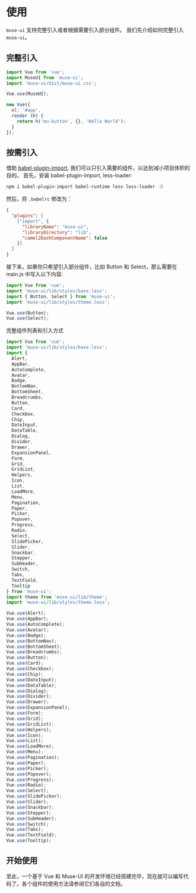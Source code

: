 # 使用

`muse-ui` 支持完整引入或者根据需要引入部分组件。 我们先介绍如何完整引入 `muse-ui`。

## 完整引入

```javascript
import Vue from 'vue';
import MuseUI from 'muse-ui';
import 'muse-ui/dist/muse-ui.css';

Vue.use(MuseUI);

new Vue({
  el: '#app',
  render (h) {
    return h('mu-button', {}, 'Hello World');
  }
});
```

## 按需引入

借助 [babel-plugin-import](https://www.npmjs.com/package/babel-plugin-import), 我们可以只引入需要的组件，以达到减小项目体积的目的。
首先，安装 babel-plugin-import, less-loader:

```bash
npm i babel-plugin-import babel-runtime less less-loader -D
```

然后，将 `.babelrc` 修改为：

```json
{
  "plugins": [
    ["import", {
      "libraryName": "muse-ui",
      "libraryDirectory": "lib",
      "camel2DashComponentName": false
    }]
  ]
}
```

接下来，如果你只希望引入部分组件，比如 Button 和 Select，那么需要在 main.js 中写入以下内容:

```javascript
import Vue from 'vue';
import 'muse-ui/lib/styles/base.less';
import { Button, Select } from 'muse-ui';
import 'muse-ui/lib/styles/theme.less';

Vue.use(Button);
Vue.use(Select);
```

完整组件列表和引入方式

```javascript
import Vue from 'vue';
import 'muse-ui/lib/styles/base.less';
import {
  Alert,
  AppBar,
  AutoComplete,
  Avatar,
  Badge,
  BottomNav,
  BottomSheet,
  Breadcrumbs,
  Button,
  Card,
  Checkbox,
  Chip,
  DateInput,
  DataTable,
  Dialog,
  Divider,
  Drawer,
  ExpansionPanel,
  Form,
  Grid,
  GridList,
  Helpers,
  Icon,
  List,
  LoadMore,
  Menu,
  Pagination,
  Paper,
  Picker,
  Popover,
  Progress,
  Radio,
  Select,
  SlidePicker,
  Slider,
  Snackbar,
  Stepper,
  SubHeader,
  Switch,
  Tabs,
  TextField,
  Tooltip
} from 'muse-ui';
import theme from 'muse-ui/lib/theme';
import 'muse-ui/lib/styles/theme.less';

Vue.use(Alert);
Vue.use(AppBar);
Vue.use(AutoComplete);
Vue.use(Avatar);
Vue.use(Badge);
Vue.use(BottomNav);
Vue.use(BottomSheet);
Vue.use(Breadcrumbs);
Vue.use(Button);
Vue.use(Card);
Vue.use(Checkbox);
Vue.use(Chip);
Vue.use(DateInput);
Vue.use(DataTable);
Vue.use(Dialog);
Vue.use(Divider);
Vue.use(Drawer);
Vue.use(ExpansionPanel);
Vue.use(Form);
Vue.use(Grid);
Vue.use(GridList);
Vue.use(Helpers);
Vue.use(Icon);
Vue.use(List);
Vue.use(LoadMore);
Vue.use(Menu);
Vue.use(Pagination);
Vue.use(Paper);
Vue.use(Picker);
Vue.use(Popover);
Vue.use(Progress);
Vue.use(Radio);
Vue.use(Select);
Vue.use(SlidePicker);
Vue.use(Slider);
Vue.use(Snackbar);
Vue.use(Stepper);
Vue.use(SubHeader);
Vue.use(Switch);
Vue.use(Tabs);
Vue.use(TextField);
Vue.use(Tooltip);
```

## 开始使用

至此，一个基于 Vue 和 Muse-UI 的开发环境已经搭建完毕，现在就可以编写代码了。各个组件的使用方法请参阅它们各自的文档。
